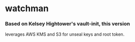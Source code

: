 # watchman

### Based on Kelsey Hightower's vault-init, this version
leverages AWS KMS and S3 for unseal keys and root token.
